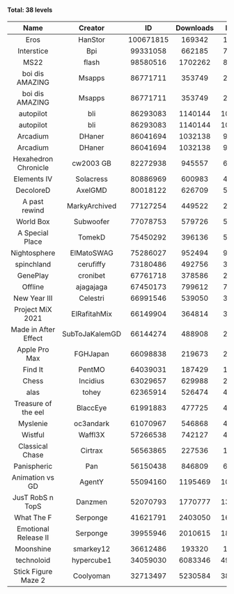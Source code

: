 #### Total: 38 levels

| Name | Creator | ID | Downloads | Likes |
|:---:|:---:|:---:|:---:|:---:|
| Eros | HanStor | 100671815 | 169342 | 14138
| Interstice | Bpi | 99331058 | 662185 | 70293
| MS22 | flash | 98580516 | 1702262 | 80450
| boi dis AMAZING | Msapps | 86771711 | 353749 | 24894
| boi dis AMAZING | Msapps | 86771711 | 353749 | 24894
| autopilot | bli | 86293083 | 1140144 | 102997
| autopilot | bli | 86293083 | 1140144 | 102997
| Arcadium | DHaner | 86041694 | 1032138 | 97667
| Arcadium | DHaner | 86041694 | 1032138 | 97667
| Hexahedron Chronicle | cw2003 GB | 82272938 | 945557 | 65809
| Elements IV | Solacress | 80886969 | 600983 | 42054
| DecoloreD | AxelGMD | 80018122 | 626709 | 52985
| A past rewind | MarkyArchived | 77127254 | 449522 | 29874
| World Box | Subwoofer | 77078753 | 579726 | 54243
| A Special Place | TomekD | 75450292 | 396136 | 57517
| Nightosphere | ElMatoSWAG | 75286027 | 952494 | 93213
| spinchland | cerufiffy | 73180486 | 492756 | 37612
| GenePlay | cronibet | 67761718 | 378586 | 24227
| Offline | ajagajaga | 67450173 | 799612 | 76978
| New Year III | Celestri | 66991546 | 539050 | 35154
| Project MiX 2021 | ElRafitahMix | 66149904 | 364814 | 30356
| Made in After Effect | SubToJaKalemGD | 66144274 | 488908 | 28998
| Apple Pro Max | FGHJapan | 66098838 | 219673 | 20874
| Find It | PentMO | 64039031 | 187429 | 13253
| Chess | Incidius | 63029657 | 629988 | 28206
| alas | tohey | 62365914 | 526474 | 44496
| Treasure of the eel | BlaccEye | 61991883 | 477725 | 45415
| Myslenie | oc3andark | 61070967 | 546868 | 40927
| Wistful | Waffl3X | 57266538 | 742127 | 42401
| Classical Chase | Cirtrax | 56563865 | 227536 | 15326
| Panispheric | Pan | 56150438 | 846809 | 64667
| Animation vs GD | AgentY | 55094160 | 1195469 | 103027
| JusT RobS n TopS | Danzmen | 52070793 | 1770777 | 132617
| What The F | Serponge | 41621791 | 2403050 | 161655
| Emotional Release II | Serponge | 39955946 | 2010615 | 181604
| Moonshine | smarkey12 | 36612486 | 193320 | 10092
| technoloid | hypercube1 | 34059030 | 6083346 | 495943
| Stick Figure Maze 2 | Coolyoman | 32713497 | 5230584 | 387774
